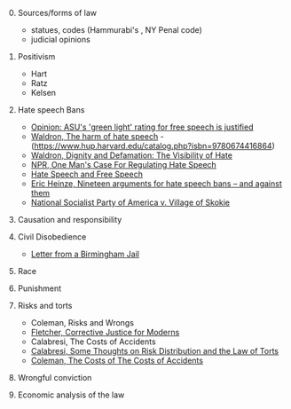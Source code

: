 0. Sources/forms of law
      - statues, codes (Hammurabi's , NY Penal code)
      - judicial opinions
  
1. Positivism
    - Hart
    - Ratz
    - Kelsen
    
 2. Hate speech Bans
      - [Opinion: ASU's 'green light' rating for free speech is justified](https://www.statepress.com/article/2018/09/spmagazine-asu-receives-green-light-rating-for-university-free-speech-policies)
      - [Waldron, The harm of hate speech](https://freespeechdebate.com/en/discuss/the-harm-of-hate-speech/)
            - (https://www.hup.harvard.edu/catalog.php?isbn=9780674416864)
      - [Waldron, Dignity and Defamation: The Visibility of Hate](https://harvardlawreview.org/2010/05/dignity-and-defamation-the-visibility-of-hate/)
      - [NPR, One Man's Case For Regulating Hate Speech](https://www.npr.org/2012/06/03/154150229/one-mans-case-for-regulating-hate-speech)
      - [Hate Speech and Free Speech](https://www.cornell.edu/video/hate-speech-free-speech-nadine-strossen-jeremy-waldron)
      - [Eric Heinze, Nineteen arguments for hate speech bans – and against them](https://freespeechdebate.com/discuss/nineteen-arguments-for-hate-speech-bans-and-against-them/)
      -  [National Socialist Party of America v. Village of Skokie](https://www.oyez.org/cases/1976/76-1786)
  
 3. Causation and responsibility
 
 4. Civil Disobedience 
       - [Letter from a Birmingham Jail](https://www.africa.upenn.edu/Articles_Gen/Letter_Birmingham.html)
       
 5. Race
 
 6. Punishment
 
 7. Risks and torts
      - Coleman, Risks and Wrongs
      - [Fletcher, Corrective Justice for Moderns](https://scholarship.law.columbia.edu/faculty_scholarship/1068/)
      - Calabresi, The Costs of Accidents
      - [Calabresi, Some Thoughts on Risk Distribution and the Law of Torts](https://digitalcommons.law.yale.edu/cgi/viewcontent.cgi?article=3035&context=fss_papers&sei-redir=1)
      - [Coleman, The Costs of The Costs of Accidents](https://core.ac.uk/download/pdf/56358131.pdf)
 8. Wrongful conviction
 
 9. Economic analysis of the law
      
